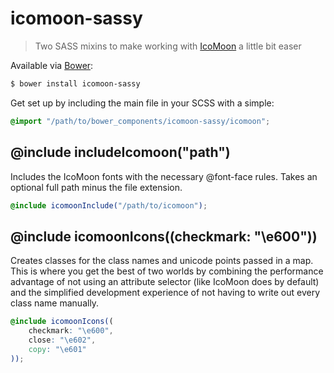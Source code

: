 # icomoon-sassy

> Two SASS mixins to make working with [IcoMoon](https://icomoon.io/) a little bit easer

Available via [Bower](http://bower.io/):
```sh
$ bower install icomoon-sassy
```

Get set up by including the main file in your SCSS with a simple:
```scss
@import "/path/to/bower_components/icomoon-sassy/icomoon";
```

## @include includeIcomoon("path")
Includes the IcoMoon fonts with the necessary @font-face rules. Takes an optional full path minus the file extension.

```scss
@include icomoonInclude("/path/to/icomoon");
```

## @include icomoonIcons((checkmark: "\e600"))
Creates classes for the class names and unicode points passed in a map. This is where you get the best of two worlds by combining the performance advantage of not using an attribute selector (like IcoMoon does by default) and the simplified development experience of not having to write out every class name manually.

```scss
@include icomoonIcons((
    checkmark: "\e600",
    close: "\e602",
    copy: "\e601"
));
```
